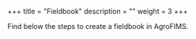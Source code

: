 +++
title = "Fieldbook"
description = ""
weight = 3
+++


Find below the steps to create a fieldbook in AgroFIMS.

